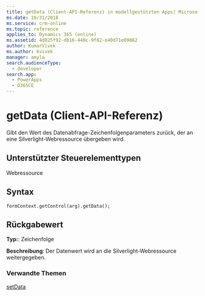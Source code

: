 ```yaml
---
title: getData (Client-API-Referenz) in modellgestützten Apps| MicrosoftDocs
ms.date: 10/31/2018
ms.service: crm-online
ms.topic: reference
applies_to: Dynamics 365 (online)
ms.assetid: 4d025f92-db16-440c-9f82-e40d71e09862
author: KumarVivek
ms.author: kvivek
manager: amyla
search.audienceType:
  - developer
search.app:
  - PowerApps
  - D365CE
---
```

# <a name="getdata-client-api-reference"></a>getData (Client-API-Referenz)



Gibt den Wert des Datenabfrage-Zeichenfolgenparameters zurück, der an eine Silverlight-Webressource übergeben wird. 

## <a name="control-types-supported"></a>Unterstützter Steuerelementtypen

Webressource

## <a name="syntax"></a>Syntax
 
`formContext.getControl(arg).getData();`

## <a name="return-value"></a>Rückgabewert

**Typ:**: Zeichenfolge

**Beschreibung**: Der Datenwert wird an die Silverlight-Webressource weitergegeben.


### <a name="related-topics"></a>Verwandte Themen

[setData](setData.md)
